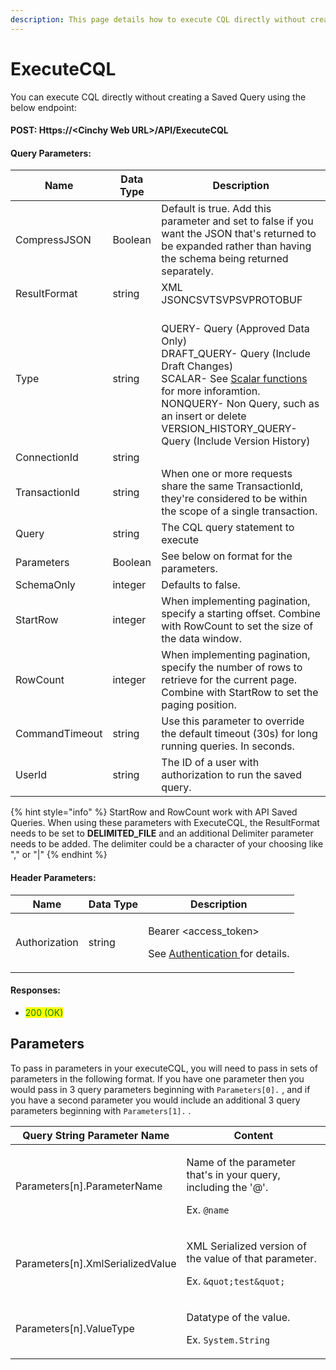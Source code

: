 ```yaml
---
description: This page details how to execute CQL directly without creating a Saved Query.
---
```


# ExecuteCQL

You can execute CQL directly without creating a Saved Query using the below endpoint:

#### POST: Https://\<Cinchy Web URL>/API/ExecuteCQL

#### Query Parameters:

| Name           | Data Type | Description                                                                                                                                                                                     |
|----------------|-----------|-------------------------------------------------------------------------------------------------------------------------------------------------------------------------------------------------|
| CompressJSON   | Boolean   | Default is true. Add this parameter and set to false if you want the JSON that's returned to be expanded rather than having the schema being returned separately.                               |
| ResultFormat   | string    | XML JSONCSVTSVPSVPROTOBUF                                                                                                                                                                       |
| Type           | string    | <br/> QUERY- Query (Approved Data Only) <br/> DRAFT_QUERY- Query (Include Draft Changes) <br/>SCALAR- See [Scalar functions](../../cql/the-basics-of-cql/cinchy-supported-functions/cinchy-user-defined-functions-udfs/scalar-valued-functions.md) for more inforamtion. <br/>NONQUERY- Non Query, such as an insert or delete <br/> VERSION_HISTORY_QUERY- Query (Include Version History) |
| ConnectionId   | string    |
| TransactionId  | string    | When one or more requests share the same TransactionId, they're considered to be within the scope of a single transaction.                                                                     |
| Query          | string    | The CQL query statement to execute                                                                                                                                                              |
| Parameters     | Boolean   | See below on format for the parameters.                                                                                                                                                         |
| SchemaOnly     | integer   | Defaults to false.                                                                                                                                                                              |
| StartRow       | integer   | When implementing pagination, specify a starting offset. Combine with RowCount to set the size of the data window.                                                                              |
| RowCount       | integer   | When implementing pagination, specify the number of rows to retrieve for the current page. Combine with StartRow to set the paging position.                                                    |
| CommandTimeout | string    | Use this parameter to override the default timeout (30s) for long running queries. In seconds.                                                                                                  |
| UserId         | string    | The ID of a user with authorization to run the saved query.                                                                                                                                     |

{% hint style="info" %}
StartRow and RowCount work with API Saved Queries. When using these parameters with ExecuteCQL, the ResultFormat needs to be set to **DELIMITED_FILE** and an additional Delimiter parameter needs to be added. The delimiter could be a character of your choosing like "," or "|"
{% endhint %}

#### Header Parameters:

| Name          | Data Type | Description                                                                                                 |
| ------------- | --------- | ----------------------------------------------------------------------------------------------------------- |
| Authorization | string    | <p>Bearer <access_token></p><p>See <a href="api-authentication.md">Authentication </a>for details.</p> |

#### Responses:

- <mark style="color:green;">200 (OK)</mark>

## Parameters <a href="#parameters" id="parameters"></a>

To pass in parameters in your executeCQL, you will need to pass in sets of parameters in the following format. If you have one parameter then you would pass in 3 query parameters beginning with `Parameters[0].` , and if you have a second parameter you would include an additional 3 query parameters beginning with `Parameters[1].` .

| Query String Parameter Name       | Content                                                                                                         |
| --------------------------------- | --------------------------------------------------------------------------------------------------------------- |
| Parameters\[n].ParameterName      | <p>Name of the parameter that's in your query, including the '@'.</p><p>Ex. <code>@name</code></p>             |
| Parameters\[n].XmlSerializedValue | <p>XML Serialized version of the value of that parameter.</p><p>Ex. <code>&#x26;quot;test&#x26;quot;</code></p> |
| Parameters\[n].ValueType          | <p>Datatype of the value.</p><p>Ex. <code>System.String</code></p>                                              |
